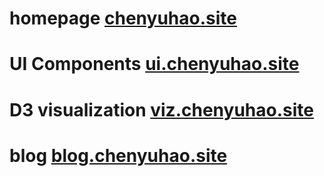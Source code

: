 # homepage [chenyuhao.site](http://chenyuhao.site)
# UI Components [ui.chenyuhao.site](http://ui.chenyuhao.site)
# D3 visualization [viz.chenyuhao.site](http://viz.chenyuhao.site)
# blog [blog.chenyuhao.site](http://blog.chenyuhao.site)
